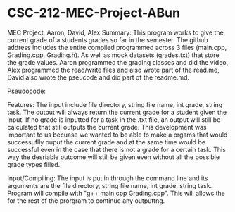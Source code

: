 # CSC-212-MEC-Project-ABun
MEC Project, Aaron, David, Alex
Summary:
  This program works to give the current grade of a students grades so far in the semester. The github address includes the entire compiled programmed across 3 files (main.cpp, Grading.cpp, Grading.h). As well as mock datasets (grades.txt) that store the grade values.  Aaron programmed the grading classes and did the video, Alex programmed the read/write files and also wrote part of the read.me, David also wrote the pseucode and did part of the readme.md. 
  
Pseudocode:

Features:
  The input include file directory, string file name, int grade, string task. The output will always return the current grade for a student given the input. If no grade is inputted for a task in the .txt file, an output will still be calculated that still outputs the current grade. This development was important to us becuase we wanted to be able to make a prgams that would successuflly ouput the current grade and at the same time would be successful even in the case that there is not a grade for a certain task. This way the desriable outcome will still be given even without all the possible grade types filled.
  
Input/Compiling:
  The input is put in through the command line and its arguments are the file directory, string file name, int grade, string task.
  Program will compile with "g++ main.cpp Grading.cpp". This will allows the for the rest of the prorgram to continue any outputtng. 
